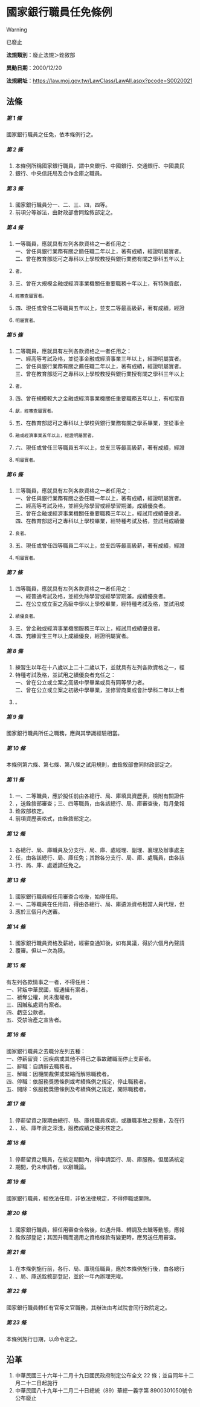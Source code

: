 # 國家銀行職員任免條例


> [!WARNING]
> 已廢止


**法規類別**：廢止法規＞銓敘部

**異動日期**：2000/12/20  

**法規網址**：https://law.moj.gov.tw/LawClass/LawAll.aspx?pcode=S0020021



## 法條
##### 第 1 條
國家銀行職員之任免，依本條例行之。

##### 第 2 條
1. 本條例所稱國家銀行職員，謂中央銀行、中國銀行、交通銀行、中國農民
1. 銀行、中央信託局及合作金庫之職員。

##### 第 3 條
1. 國家銀行職員分一、二、三、四，四等。
1. 前項分等辦法，由財政部會同銓敘部定之。

##### 第 4 條
1. 一等職員，應就具有左列各款資格之一者任用之：  
一、曾任與銀行業務有關之簡任職二年以上，著有成績，經證明屬實者。  
二、曾在教育部認可之專科以上學校教授與銀行業務有關之學科五年以上
1.     者。
1. 三、曾在大規模金融或經濟事業機關任重要職務十年以上，有特殊貢獻，
1.     經審查屬實者。
1. 四、現任或曾任二等職員五年以上，並支二等最高級薪，著有成績，經證
1.     明屬實者。

##### 第 5 條
1. 二等職員，應就具有左列各款資格之一者任用之：  
一、經高等考試及格，並從事金融或經濟事業三年以上，經證明屬實者。  
二、曾任與銀行業務有關之薦任職二年以上，著有成績，經證明屬實者。  
三、曾在教育部認可之專科以上學校教授與銀行業授有關之學科三年以上
1.     者。
1. 四、曾在規模較大之金融或經濟事業機關任重要職務五年以上，有相當貢
1.     獻，經審查屬實者。
1. 五、在教育部認可之專科以上學校與銀行業務有關之學系畢業，並從事金
1.     融或經濟事業五年以上，經證明屬實者。
1. 六、現任或曾任三等職員五年以上，並支三等最高級薪，著有成績，經證
1.     明屬實者。

##### 第 6 條
1. 三等職員，應就具有左列各款資格之一者任用之：  
一、曾任與銀行業務有關之委任職一年以上，著有成績，經證明屬實者。  
二、經高等考試及格，並經免除學習或經學習期滿，成績優良者。  
三、曾在金融或經濟事業機關任重要職務三年以上，經試用成績優良者。  
四、在教育部認可之專科以上學校畢業，經特種考試及格，並試用成績優
1.     良者。
1. 五、現任或曾任四等職員二年以上，並支四等最高級薪，著有成績，經證
1.     明屬實者。

##### 第 7 條
1. 四等職員，應就具有左列各款資格之一者任用之：  
一、經普通考試及格，並經免除學習或經學習期滿，成績優良者。  
二、在公立或立案之高級中學以上學校畢業，經特種考試及格，並試用成
1.     績優良者。
1. 三、曾金融或經濟事業機關服務三年以上，經試用成績優良者。
1. 四、充練習生三年以上成績優良，經證明屬實者。

##### 第 8 條
1. 練習生以年在十八歲以上二十二歲以下，並就具有左列各款資格之一，經
1. 特種考試及格，並試用之績優良者充任之：  
一、曾在公立或立案之高級中學畢業或具有同等學力者。  
二、曾在公立或立案之初級中學畢業，並修習商業或會計學科二年以上者
1.     。

##### 第 9 條
國家銀行職員所任之職務，應與其學識經驗相當。

##### 第 10 條
本條例第六條、第七條、第八條之試用規則，由銓敘部會同財政部定之。

##### 第 11 條
1. 一、二等職員，應於擬任前由各總行、局、庫填具資歷表，檢附有關證件
1. ，送銓敘部審查；三、四等職員，由各該總行、局、庫審查後，每月彙報
1. 銓敘部核定。
1. 前項資歷表格式，由銓敘部定之。

##### 第 12 條
1. 各總行、局、庫職員及分支行、局、庫、處經理、副理、襄理及辦事處主
1. 任，由各該總行、局、庫任免；其餘各分支行、局、庫、處職員，由各該
1. 行、局、庫、處遞請任免之。

##### 第 13 條
1. 國家銀行職員經任用審查合格後，始得任用。
1. 一、二等職員在任用前，得由各總行、局、庫遴派資格相當人員代理，但
1. 應於三個月內送審。

##### 第 14 條
1. 國家銀行職員資格及薪給，經審查通知後，如有異議，得於六個月內聲請
1. 覆審。但以一次為限。

##### 第 15 條
有左列各款情事之一者，不得任用：  
一、背叛中華民國，經通緝有案者。  
二、褫奪公權，尚未復權者。  
三、因贓私處罰有案者。  
四、虧空公款者。  
五、受禁治產之宣告者。

##### 第 16 條
國家銀行職員之去職分左列五種：  
一、停薪留資：因疾病或其他不得已之事故離職而停止支薪者。  
二、辭職：自請辭去職務者。  
三、解職：因機關裁併或緊縮而解除職務者。  
四、停職：依服務獎懲條例或考績條例之規定，停止職務者。  
五、開除：依服務獎懲條例及考績條例之規定，開除職務者。

##### 第 17 條
1. 停薪留資之限期由總行、局、庫視職員疾病，或離職事故之輕重，及在行
1. 、局、庫年資之深淺，服務成績之優劣核定之。

##### 第 18 條
1. 停薪留資之職員，在核定期間內，得申請回行、局、庫服務。但屆滿核定
1. 期間，仍未申請者，以辭職論。

##### 第 19 條
國家銀行職員，經依法任用，非依法律規定，不得停職或開除。

##### 第 20 條
1. 國家銀行職員，經任用審查合格後，如遇升降、轉調及去職等動態，應報
1. 銓敘部登記；其因升職而適用之資格條款有變更時，應另送任用審查。

##### 第 21 條
1. 在本條例施行前，各行、局、庫現任職員，應於本條例施行後，由各總行
1. 、局、庫送銓敘部登記，並於一年內辦理完竣。

##### 第 22 條
國家銀行職員轉任有官等文官職務，其辦法由考試院會同行政院定之。

##### 第 23 條
本條例施行日期，以命令定之。

## 沿革
1. 中華民國三十六年十二月十九日國民政府制定公布全文 22 條；並自同年十二月二十二日起施行
1. 中華民國八十九年十二月二十日總統（89）華總一義字第 8900301050號令公布廢止
